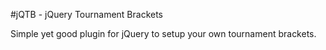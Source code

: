 #jQTB - jQuery Tournament Brackets

Simple yet good plugin for jQuery to setup your own tournament brackets.